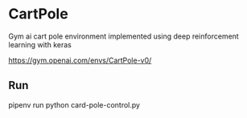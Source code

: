 # CartPole

Gym ai cart pole environment implemented using deep reinforcement learning with keras

https://gym.openai.com/envs/CartPole-v0/

## Run

pipenv run python card-pole-control.py
